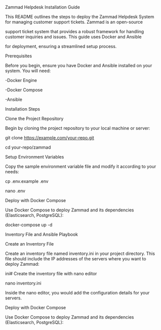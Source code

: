 Zammad Helpdesk Installation Guide

This README outlines the steps to deploy the Zammad Helpdesk System for managing customer support tickets. Zammad is an open-source 

support ticket system that provides a robust framework for handling customer inquiries and issues. This guide uses Docker and Ansible 

for deployment, ensuring a streamlined setup process.

Prerequisites

Before you begin, ensure you have Docker and Ansible installed on your system. You will need:

-Docker Engine

-Docker Compose

-Ansible

Installation Steps

Clone the Project Repository

Begin by cloning the project repository to your local machine or server:

git clone https://example.com/your-repo.git

cd your-repo/zammad

Setup Environment Variables

Copy the sample environment variable file and modify it according to your needs:

cp .env.example .env

nano .env

Deploy with Docker Compose

Use Docker Compose to deploy Zammad and its dependencies (Elasticsearch, PostgreSQL):

docker-compose up -d

Inventory File and Ansible Playbook

Create an Inventory File

Create an inventory file named inventory.ini in your project directory. This file should include the IP addresses of the servers where you want to deploy Zammad:

ini# Create the inventory file with nano editor

nano inventory.ini

Inside the nano editor, you would add the configuration details for your servers.










Deploy with Docker Compose

Use Docker Compose to deploy Zammad and its dependencies (Elasticsearch, PostgreSQL):

